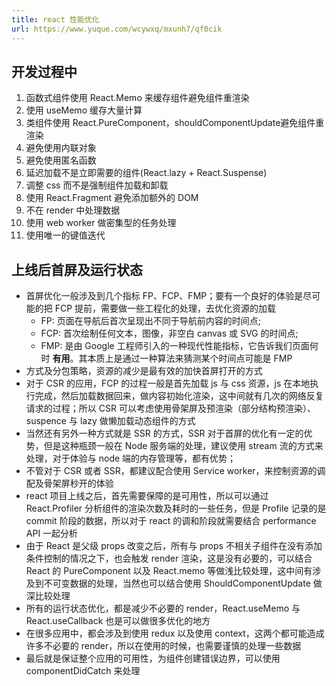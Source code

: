 ```yaml
---
title: react 性能优化
url: https://www.yuque.com/wcywxq/mxunh7/qf0cik
---
```


<a name="BANVM"></a>

## 开发过程中

1. 函数式组件使用 React.Memo 来缓存组件避免组件重渲染
2. 使用 useMemo 缓存大量计算
3. 类组件使用 React.PureComponent，shouldComponentUpdate避免组件重渲染
4. 避免使用内联对象
5. 避免使用匿名函数
6. 延迟加载不是立即需要的组件(React.lazy + React.Suspense)
7. 调整 css 而不是强制组件加载和卸载
8. 使用 React.Fragment 避免添加额外的 DOM
9. 不在 render 中处理数据
10. 使用 web worker 做密集型的任务处理
11. 使用唯一的键值迭代 <a name="xa67Q"></a>

## 上线后首屏及运行状态

- 首屏优化一般涉及到几个指标 FP、FCP、FMP；要有一个良好的体验是尽可能的把 FCP 提前，需要做一些工程化的处理，去优化资源的加载
  - FP: 页面在导航后首次呈现出不同于导航前内容的时间点;
  - FCP: 首次绘制任何文本，图像，非空白 canvas 或 SVG 的时间点;
  - FMP: 是由 Google 工程师引入的一种现代性能指标，它告诉我们页面何时 **有用**。其本质上是通过一种算法来猜测某个时间点可能是 FMP
- 方式及分包策略，资源的减少是最有效的加快首屏打开的方式
- 对于 CSR 的应用，FCP 的过程一般是首先加载 js 与 css 资源，js 在本地执行完成，然后加载数据回来，做内容初始化渲染，这中间就有几次的网络反复请求的过程；所以 CSR 可以考虑使用骨架屏及预渲染（部分结构预渲染）、suspence 与 lazy 做懒加载动态组件的方式
- 当然还有另外一种方式就是 SSR 的方式，SSR 对于首屏的优化有一定的优势，但是这种瓶颈一般在 Node 服务端的处理，建议使用 stream 流的方式来处理，对于体验与 node 端的内存管理等，都有优势；
- 不管对于 CSR 或者 SSR，都建议配合使用 Service worker，来控制资源的调配及骨架屏秒开的体验
- react 项目上线之后，首先需要保障的是可用性，所以可以通过 React.Profiler 分析组件的渲染次数及耗时的一些任务，但是 Profile 记录的是 commit 阶段的数据，所以对于 react 的调和阶段就需要结合 performance API 一起分析
- 由于 React 是父级 props 改变之后，所有与 props 不相关子组件在没有添加条件控制的情况之下，也会触发 render 渲染，这是没有必要的，可以结合 React 的 PureComponent 以及 React.memo 等做浅比较处理，这中间有涉及到不可变数据的处理，当然也可以结合使用 ShouldComponentUpdate 做深比较处理
- 所有的运行状态优化，都是减少不必要的 render，React.useMemo 与 React.useCallback 也是可以做很多优化的地方
- 在很多应用中，都会涉及到使用 redux 以及使用 context，这两个都可能造成许多不必要的 render，所以在使用的时候，也需要谨慎的处理一些数据
- 最后就是保证整个应用的可用性，为组件创建错误边界，可以使用 componentDidCatch 来处理

